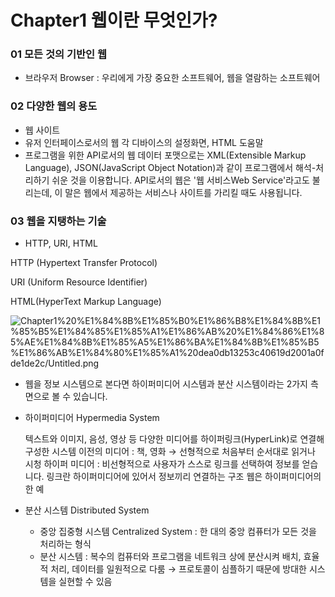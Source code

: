 # Chapter1 웹이란 무엇인가?

### 01 모든 것의 기반인 웹

- 브라우저 Browser : 우리에게 가장 중요한 소프트웨어, 웹을 열람하는 소프트웨어

### 02 다양한 웹의 용도

- 웹 사이트
- 유저 인터페이스로서의 웹
각 디바이스의 설정화면, HTML 도움말
- 프로그램을 위한 API로서의 웹
데이터 포맷으로는 XML(Extensible Markup Language), JSON(JavaScript Object Notation)과 같이 프로그램에서 해석-처리하기 쉬운 것을 이용합니다. API로서의 웹은 '웹 서비스Web Service'라고도 불리는데, 이 말은 웹에서 제공하는 서비스나 사이트를 가리킬 때도 사용됩니다.

### 03 웹을 지탱하는 기술

- HTTP, URI, HTML

HTTP (Hypertext Transfer Protocol)

URI (Uniform Resource Identifier)

HTML(HyperText Markup Language)

![Chapter1%20%E1%84%8B%E1%85%B0%E1%86%B8%E1%84%8B%E1%85%B5%E1%84%85%E1%85%A1%E1%86%AB%20%E1%84%86%E1%85%AE%E1%84%8B%E1%85%A5%E1%86%BA%E1%84%8B%E1%85%B5%E1%86%AB%E1%84%80%E1%85%A1%20dea0db13253c40619d2001a0fde1de2c/Untitled.png](Chapter1%20%E1%84%8B%E1%85%B0%E1%86%B8%E1%84%8B%E1%85%B5%E1%84%85%E1%85%A1%E1%86%AB%20%E1%84%86%E1%85%AE%E1%84%8B%E1%85%A5%E1%86%BA%E1%84%8B%E1%85%B5%E1%86%AB%E1%84%80%E1%85%A1%20dea0db13253c40619d2001a0fde1de2c/Untitled.png)

- 웹을 정보 시스템으로 본다면 하이퍼미디어 시스템과 분산 시스템이라는 2가지 측면으로 볼 수 있습니다.
- 하이퍼미디어 Hypermedia System

    텍스트와 이미지, 음성, 영상 등 다양한 미디어를 하이퍼링크(HyperLink)로 연결해 구성한 시스템
    이전의 미디어 : 책, 영화 → 선형적으로 처음부터 순서대로 읽거나 시청
    하이퍼 미디어 : 비선형적으로 사용자가 스스로 링크를 선택하여 정보를 얻습니다.
    링크란 하이퍼미디어에 있어서 정보끼리 연결하는 구조
    웹은 하이퍼미디어의 한 예

- 분산 시스템 Distributed System
    - 중앙 집중형 시스템 Centralized System : 한 대의 중앙 컴퓨터가 모든 것을 처리하는 형식
    - 분산 시스템 : 복수의 컴퓨터와 프로그램을 네트워크 상에 분산시켜 배치, 효율적 처리, 데이터를 일원적으로 다룸 → 프로토콜이 심플하기 때문에 방대한 시스템을 실현할 수 있음